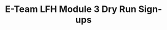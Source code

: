 ---
title: E-Team LFH Module 3 Dry Run Sign-ups
redirect_to: https://docs.google.com/spreadsheets/d/1snc1w-usoyYa6W2daq8y7yuCfmOikhjqive4C0xvrCE/edit?usp=sharing
redirect_from: 
  - /ETeamLFHMod3DryRun
  - /eteamlfhmod3dryrun
---